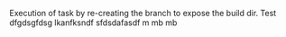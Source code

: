 Execution of task by re-creating the branch to expose the build dir. Test
dfgdsgfdsg
lkanfksndf
sfdsdafasdf
m mb 
mb 
